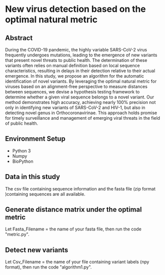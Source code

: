 # New virus detection based on the optimal natural metric

## Abstract
During the COVID-19 pandemic, the highly variable SARS-CoV-2 virus frequently undergoes mutations, leading to the emergence of new variants that present novel threats to public health. The determination of these variants often relies on manual definition based on local sequence characteristics, resulting in delays in their detection relative to their actual emergence. In this study, we propose an algorithm for the automatic identification of novel variants. By leveraging the optimal natural metric for viruses based on an alignment-free perspective to measure distances between sequences, we devise a hypothesis testing framework to determine whether a given viral sequence belongs to a novel variant. Our method demonstrates high accuracy, achieving nearly 100% precision not only in identifying new variants of SARS-CoV-2 and HIV-1, but also in detecting novel genus in Orthocoronavirinae. This approach holds promise for timely surveillance and management of emerging viral threats in the field of public health.

## Environment Setup
- Python 3
- Numpy
- BioPython

## Data in this study
The csv file containing sequence information and the fasta file (zip format )containing sequences are all available.

## Generate distance matrix under the optimal metric

Let Fasta_Filename = the name of your fasta file, then run the code "metric.py".

## Detect new variants

Let Csv_Filename = the name of your file containing variant labels (npy format), then run the code "algorithm1.py".
